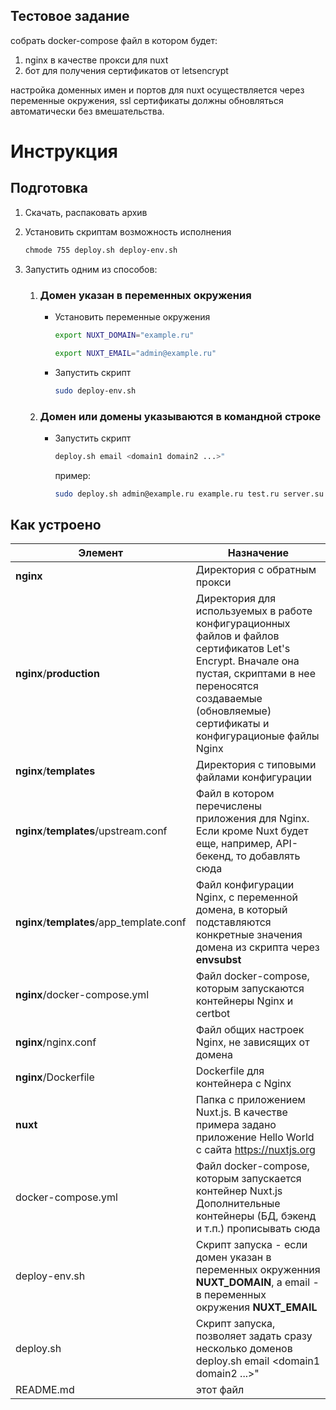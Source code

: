 ## Тестовое задание
собрать docker-compose файл в котором будет:
1. nginx в качестве прокси для nuxt
2. бот для получения сертификатов от letsencrypt

настройка доменных имен и портов для nuxt осуществляется через переменные окружения, ssl сертификаты должны обновляться автоматически без вмешательства. 

# Инструкция



## Подготовка

1. Скачать, распаковать архив

2. Установить скриптам возможность исполнения

   ```bash
   chmode 755 deploy.sh deploy-env.sh
   ```

3. Запустить одним из способов:

   1. ### Домен указан в переменных окружения

      - Установить переменные окружения

        ```bash
        export NUXT_DOMAIN="example.ru"
        
        export NUXT_EMAIL="admin@example.ru"
        ```

        

      - Запустить скрипт 

        ```bash
        sudo deploy-env.sh
        ```

        

   2. ### Домен или домены указываются в командной строке

      - Запустить скрипт

        ```bash
        deploy.sh email <domain1 domain2 ...>"
        ```

        пример:
        
        ```bash
        sudo deploy.sh admin@example.ru example.ru test.ru server.su
        ```
        
        

## Как устроено

| Элемент                                   | Назначение                                                   |
| ----------------------------------------- | ------------------------------------------------------------ |
| **nginx**                                 | Директория с обратным прокси                                 |
| **nginx**/**production**                  | Директория для используемых в работе конфигурационных файлов и файлов сертификатов Let's Encrypt. Вначале она пустая, скриптами в нее переносятся создаваемые (обновляемые) сертификаты и конфигурационые файлы Nginx |
| **nginx**/**templates**                   | Директория с типовыми файлами конфигурации                   |
| **nginx**/**templates**/upstream.conf     | Файл в котором перечислены приложения для Nginx. Если кроме Nuxt будет еще, например, API-бекенд, то добавлять сюда |
| **nginx**/**templates**/app_template.conf | Файл конфигурации Nginx, с переменной домена, в который подставляются конкретные значения домена из скрипта через **envsubst** |
| **nginx**/docker-compose.yml              | Файл docker-compose, которым запускаются контейнеры Nginx и certbot |
| **nginx**/nginx.conf                      | Файл общих настроек Nginx, не зависящих от домена            |
| **nginx**/Dockerfile                      | Dockerfile для контейнера с Nginx                            |
| **nuxt**                                  | Папка с приложением Nuxt.js. В качестве примера задано приложение Hello World с сайта https://nuxtjs.org |
| docker-compose.yml                        | Файл docker-compose, которым запускается контейнер Nuxt.js Дополнительные контейнеры (БД, бэкенд и т.п.) прописывать сюда |
| deploy-env.sh                             | Скрипт запуска - если домен указан в переменных окруженния **NUXT_DOMAIN**, а email - в переменных окружения **NUXT_EMAIL** |
| deploy.sh                                 | Скрипт запуска, позволяет задать сразу несколько доменов deploy.sh email <domain1 domain2 ...>" |
| README.md                                 | этот файл                                                    |